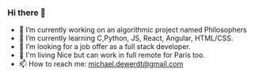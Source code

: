 ### Hi there 👋

- 🔭 I’m currently working on an algorithmic project named Philosophers
- 🌱 I’m currently learning C,Python, JS, React, Angular, HTML/CSS.
- 👯 I’m looking for a job offer as a full stack developer.
- 💬 I'm living Nice but can work in full remote for Paris too.
- 📫 How to reach me: michael.dewerdt@gmail.com
